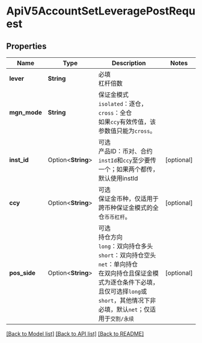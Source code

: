 # ApiV5AccountSetLeveragePostRequest

## Properties

Name | Type | Description | Notes
------------ | ------------- | ------------- | -------------
**lever** | **String** | 必填<br>杠杆倍数 | 
**mgn_mode** | **String** | 保证金模式<br>`isolated`：逐仓，`cross`：全仓<br>如果`ccy`有效传值，该参数值只能为`cross`。 | 
**inst_id** | Option<**String**> | 可选<br>产品ID：币对、合约<br>`instId`和`ccy`至少要传一个；如果两个都传，默认使用instId | [optional]
**ccy** | Option<**String**> | 可选<br>保证金币种，仅适用于跨币种保证金模式的全仓`币币杠杆`。 | [optional]
**pos_side** | Option<**String**> | 可选<br>持仓方向<br>`long`：双向持仓多头<br>`short`：双向持仓空头<br>`net`：单向持仓<br>在双向持仓且保证金模式为逐仓条件下必填，且仅可选择`long`或`short`，其他情况下非必填，默认`net`；仅适用于`交割/永续` | [optional]

[[Back to Model list]](../README.md#documentation-for-models) [[Back to API list]](../README.md#documentation-for-api-endpoints) [[Back to README]](../README.md)


